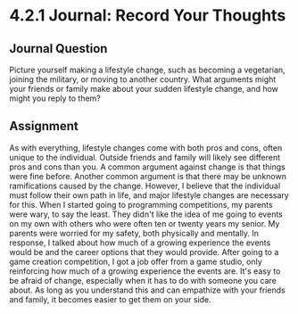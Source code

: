 # 4.2.1 Journal: Record Your Thoughts

## Journal Question

Picture yourself making a lifestyle change, such as becoming a vegetarian,
joining the military, or moving to another country. What arguments might your
friends or family make about your sudden lifestyle change, and how might you
reply to them?

## Assignment

As with everything, lifestyle changes come with both pros and cons, often
unique to the individual. Outside friends and family will likely see different
pros and cons than you. A common argument against change is that things were
fine before. Another common argument is that there may be unknown ramifications
caused by the change. However, I believe that the individual must follow their
own path in life, and major lifestyle changes are necessary for this. When I
started going to programming competitions, my parents were wary, to say the
least. They didn't like the idea of me going to events on my own with others
who were often ten or twenty years my senior. My parents were worried for my
safety, both physically and mentally. In response, I talked about how much of a
growing experience the events would be and the career options that they would
provide.  After going to a game creation competition, I got a job offer from a
game studio, only reinforcing how much of a growing experience the events are.
It's easy to be afraid of change, especially when it has to do with someone you
care about. As long as you understand this and can empathize with your friends
and family, it becomes easier to get them on your side.
